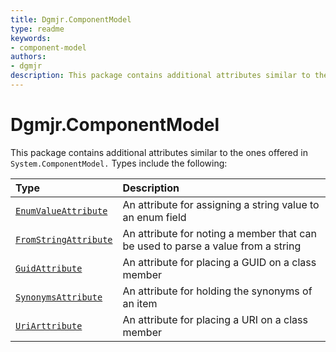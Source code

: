 ```yaml
---
title: Dgmjr.ComponentModel
type: readme
keywords:
- component-model
authors:
- dgmjr
description: This package contains additional attributes similar to the ones offered in `System.ComponentModel.`
---
```


# Dgmjr.ComponentModel

This package contains additional attributes similar to the ones offered in `System.ComponentModel.`  Types include the following:

Type                                                                                                                                           | Description                                                                      |
| :----------------------------------------------------------------------------------------------------------------------------------------------- | :--------------------------------------------------------------------------------- |
| [`EnumValueAttribute`](https://github.com/dgmjr-io/Dgmjr.ComponentModel/blob/main/FromStringAttribute.cs)       | An attribute for assigning a string value to an enum field |
| [`FromStringAttribute`](https://github.com/dgmjr-io/Dgmjr.ComponentModel/blob/main/FromStringAttribute.cs)       | An attribute for noting a member that can be used to parse a value from a string |
| [`GuidAttribute`](https://github.com/dgmjr-io/Dgmjr.ComponentModel/blob/main/GuidAttribute.cs)                   | An attribute for placing a GUID on a class member                                |
| [`SynonymsAttribute`](https://github.com/dgmjr-io/Dgmjr.ComponentModel/blob/main/SynonymsAttribute.cs) | An attribute for holding the synonyms of an item                            |
| [`UriArttribute`](https://github.com/dgmjr-io/Dgmjr.ComponentModel/blob/main/UriAttribute.cs)                    | An attribute for placing a URI on a class member                                 |

[def]: https://github.com/dgmjr-io/Dgmjr.ComponentModel/blob/main/EnumValueAttribute.cs
